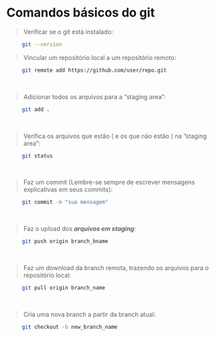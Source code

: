 # Comandos básicos do git


> Verificar se o git está instalado:
~~~bash
     git --version
~~~


>  Vincular um repositório local a um repositório remoto:
~~~bash
     git remote add https://github.com/user/repo.git
~~~


<br/>


>  Adicionar todos os arquivos para a “staging area”:
~~~bash
     git add .
~~~


<br/>


> Verifica os arquivos que estão ( e os que não estão ) na  ”staging area”:
~~~bash
     git status
~~~


<br/>


> Faz um commit (Lembre-se sempre de escrever mensagens explicativas em seus commits): 
~~~bash
     git commit -m "sua mensagem"
~~~


<br/>


> Faz o upload dos ***arquivos em staging***:
~~~bash
     git push origin branch_bname 
~~~


<br/>


> Faz um download da branch remota, trazendo os arquivos para o repositório local:
~~~bash
     git pull origin branch_name
~~~


<br/>


> Cria uma nova branch a partir da branch atual:
~~~bash
     git checkout -b new_branch_name
~~~